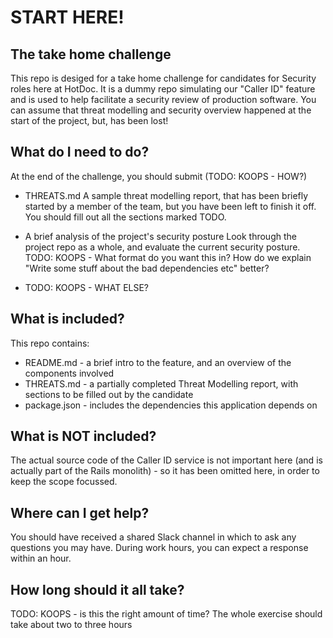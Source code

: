 # START HERE!

## The take home challenge

This repo is desiged for a take home challenge for candidates for Security roles here at HotDoc. It is a dummy repo simulating our "Caller ID" feature and is used to help facilitate a security review of production software. You can assume that threat modelling and security overview happened at the start of the project, but, has been lost!

## What do I need to do?

At the end of the challenge, you should submit (TODO: KOOPS - HOW?)

- THREATS.md
  A sample threat modelling report, that has been briefly started by a member of the team, but you have been left to finish it off. You should fill out all the sections marked TODO.

- A brief analysis of the project's security posture
  Look through the project repo as a whole, and evaluate the current security posture.
  TODO: KOOPS - What format do you want this in? How do we explain "Write some stuff about the bad dependencies etc" better?

- TODO: KOOPS - WHAT ELSE?

## What is included?

This repo contains:

- README.md - a brief intro to the feature, and an overview of the components involved
- THREATS.md - a partially completed Threat Modelling report, with sections to be filled out by the candidate
- package.json - includes the dependencies this application depends on

## What is NOT included?

The actual source code of the Caller ID service is not important here (and is actually part of the Rails monolith) - so it has been omitted here, in order to keep the scope focussed.

## Where can I get help?

You should have received a shared Slack channel in which to ask any questions you may have. During work hours, you can expect a response within an hour.

## How long should it all take?

TODO: KOOPS - is this the right amount of time?
The whole exercise should take about two to three hours
